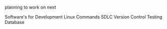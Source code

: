 
planning to work on          next


Software's for Development 
 Linux Commands 
 SDLC 
 Version Control 
 Testing 
 Database 

